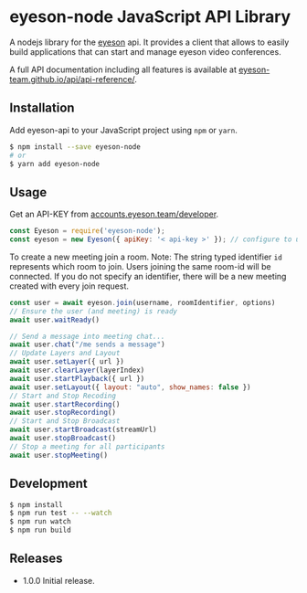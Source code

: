 
# eyeson-node JavaScript API Library

A nodejs library for the [eyeson](https://www.eyeson.com) api. It provides a
client that allows to easily build applications that can start and manage
eyeson video conferences.

A full API documentation including all features is available at
[eyeson-team.github.io/api/api-reference/](https://eyeson-team.github.io/api/api-reference/).

## Installation

Add eyeson-api to your JavaScript project using `npm` or `yarn`.

```sh
$ npm install --save eyeson-node
# or
$ yarn add eyeson-node
```

## Usage

Get an API-KEY from
[accounts.eyeson.team/developer](https://accounts.eyeson.team/developer).

```JavaScript
const Eyeson = require('eyeson-node');
const eyeson = new Eyeson({ apiKey: '< api-key >' }); // configure to use your api key
```

To create a new meeting join a room. Note: The string typed identifier `id`
represents which room to join. Users joining the same room-id will be
connected. If you do not specify an identifier, there will be a new meeting
created with every join request.

```js
const user = await eyeson.join(username, roomIdentifier, options)
// Ensure the user (and meeting) is ready
await user.waitReady()

// Send a message into meeting chat...
await user.chat("/me sends a message")
// Update Layers and Layout
await user.setLayer({ url })
await user.clearLayer(layerIndex)
await user.startPlayback({ url })
await user.setLayout({ layout: "auto", show_names: false })
// Start and Stop Recoding
await user.startRecording()
await user.stopRecording()
// Start and Stop Broadcast
await user.startBroadcast(streamUrl)
await user.stopBroadcast()
// Stop a meeting for all participants
await user.stopMeeting()
```

## Development

```sh
$ npm install
$ npm run test -- --watch
$ npm run watch
$ npm run build
```

## Releases

- 1.0.0 Initial release.
